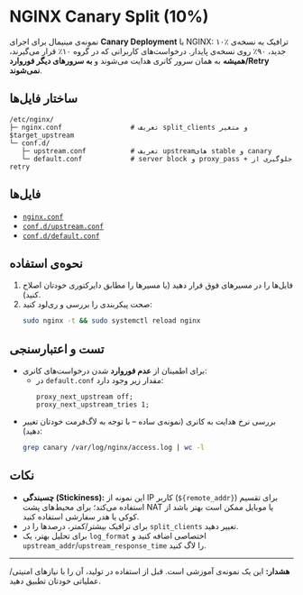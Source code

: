 # NGINX Canary Split (10%)
نمونه‌ی مینیمال برای اجرای **Canary Deployment** با NGINX: ۱۰٪ ترافیک به نسخه‌ی جدید، ۹۰٪ روی نسخه‌ی پایدار. درخواست‌های کاربرانی که در گروه ۱۰٪ قرار می‌گیرند، **همیشه** به همان سرور کانری هدایت می‌شوند و **به سرورهای دیگر فوروارد/Retry نمی‌شوند**.

## ساختار فایل‌ها
```
/etc/nginx/
├─ nginx.conf                 # تعریف split_clients و متغیر $target_upstream
└─ conf.d/
   ├─ upstream.conf           # تعریف upstreamهای stable و canary
   └─ default.conf            # server block و proxy_pass + جلوگیری از retry
```

## فایل‌ها
- [`nginx.conf`](./nginx.conf)  
- [`conf.d/upstream.conf`](./conf.d/upstream.conf)  
- [`conf.d/default.conf`](./conf.d/default.conf)

## نحوه‌ی استفاده
1. فایل‌ها را در مسیرهای فوق قرار دهید (یا مسیرها را مطابق دایرکتوری خودتان اصلاح کنید).
2. صحت پیکربندی را بررسی و ری‌لود کنید:
   ```bash
   sudo nginx -t && sudo systemctl reload nginx
   ```

## تست و اعتبارسنجی
- برای اطمینان از **عدم فوروارد** شدن درخواست‌های کانری:
  - در `default.conf` مقدار زیر وجود دارد:
    ```nginx
    proxy_next_upstream off;
    proxy_next_upstream_tries 1;
    ```
- بررسی نرخ هدایت به کانری (نمونه‌ی ساده – با توجه به لاگ‌فرمت خودتان تغییر دهید):
  ```bash
  grep canary /var/log/nginx/access.log | wc -l
  ```

## نکات
- **چسبندگی (Stickiness):** این نمونه از IP کاربر (`${remote_addr}`) برای تقسیم استفاده می‌کند؛ برای محیط‌های پشت NAT یا موبایل ممکن است بهتر باشد از کوکی یا هدر سفارشی استفاده کنید.
- برای ترافیک بیشتر/کمتر، درصدها را در `split_clients` تغییر دهید.
- برای تحلیل بهتر، یک `log_format` اختصاصی اضافه کنید و `upstream_addr`/`upstream_response_time` را لاگ کنید.

---
**هشدار:** این یک نمونه‌ی آموزشی است. قبل از استفاده در تولید، آن را با نیازهای امنیتی/عملیاتی خودتان تطبیق دهید.

